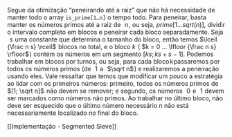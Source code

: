 Segue da otimização “peneirando até a raiz” que não há necessidade de manter todo o array `is_prime[1…n]` o tempo todo. Para peneirar, basta manter os números primos até a raiz de   $n$ , ou seja, $prime[1… sqrt(n)]$, dividir o intervalo completo em blocos e peneirar cada bloco separadamente.
Seja   $s$  uma constante que determina o tamanho do bloco, então temos $\lceil {\frac n s} \rceil$  blocos no total, e o bloco $k$  ( $k = 0 ... \lfloor {\frac n s} \rfloor$ ) contém os números em um segmento $[ks; ks + s - 1]$. Podemos trabalhar em blocos por turnos, ou seja, para cada bloco $k$ passaremos por todos os números primos (de   $1$  a   $\sqrt n$ ) e realizaremos a peneiração usando eles. Vale ressaltar que temos que modificar um pouco a estratégia ao lidar com os primeiros números: primeiro, todos os números primos de   $[1; \sqrt n]$  não devem se remover; e segundo, os números   $0$  e   $1$  devem ser marcados como números não primos. Ao trabalhar no último bloco, não deve ser esquecido que o último número necessário $n$ não está necessariamente localizado no final do bloco.

[[Implementação - Segmented Sieve]]